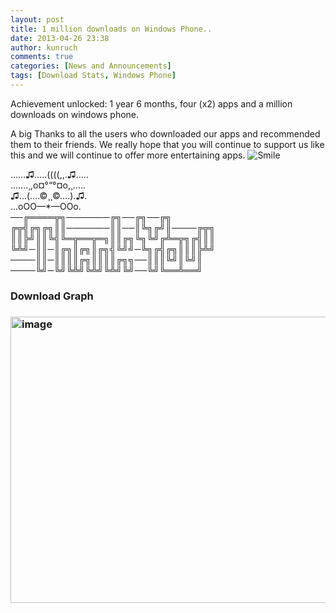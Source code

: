 ```yaml
---
layout: post
title: 1 million downloads on Windows Phone..
date: 2013-04-26 23:38
author: kunruch
comments: true
categories: [News and Announcements]
tags: [Download Stats, Windows Phone]
---
```

Achievement unlocked: 1 year 6 months, four (x2) apps and a million downloads on windows phone.

A big Thanks to all the users who downloaded our apps and recommended them to their friends. We really hope that you will continue to support us like this and we will continue to offer more entertaining apps. <img class="wlEmoticon wlEmoticon-smile" style="border-style: none" alt="Smile" src="https://kunruchcreations.com/wp-content/uploads/2013/04/wlEmoticon-smile1.png" />

<p>
……♫…..((((,,.♫…..<br/>
…….¸,o¤°“°¤o,¸…..<br/>
♫…(….©¸¸©….).♫.<br/>
…oOO—*—OOo.<br/>
──╔════╦╗───────╔╗──╔╗──╔╗<br/>
╔╦╣╔╗╔╗║║───────║║──║╚╗╔╝║────╔╦╗<br/>
║║╠╝║║╚╣╚═╦══╦═╗║║╔╗╚╗╚╝╔╩═╦╗╔╣║║<br/>
╚╩╝─║║─║╔╗║╔╗║╔╗╣╚╝╝─╚╗╔╣╔╗║║║╠╩╝<br/>
────║║─║║║║╔╗║║║║╔╗╗──║║║╚╝║╚╝║<br/>
────╚╝─╚╝╚╩╝╚╩╝╚╩╝╚╝──╚╝╚══╩══╝
</p>

<h3>Download Graph</h3>
<h3><a href="https://kunruchcreations.com/wp-content/uploads/2013/04/image3.png"><img style="padding-top: 0px;padding-left: 0px;padding-right: 0px;border-width: 0px" title="image" alt="image" src="https://kunruchcreations.com/wp-content/uploads/2013/04/image_thumb3.png" width="644" height="458" border="0" /></a></h3>
